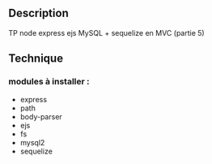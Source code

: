 
## Description

TP node express ejs MySQL + sequelize en MVC (partie 5)

## Technique

### modules à installer :
*  express
*  path
*  body-parser
*  ejs
*  fs
*  mysql2
*  sequelize





